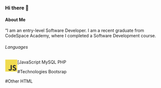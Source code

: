### Hi there 👋

<!--
**Karabo-Dikolomela/Karabo-Dikolomela** is a ✨ _special_ ✨ repository because its `README.md` (this file) appears on your GitHub profile.

Here are some ideas to get you started:

- 🔭 I’m currently working on ...
- 🌱 I’m currently learning ...
- 👯 I’m looking to collaborate on ...
- 🤔 I’m looking for help with ...
- 💬 Ask me about ...
- 📫 How to reach me: ...
- 😄 Pronouns: ...
- ⚡ Fun fact: ...
-->
#### About Me
“I am an entry-level Software Developer. I am a recent graduate from CodeSpace Academy, where I completed a Software Development course.

###### Languages
[<img align="left" alt="Javascript" width="40px" src="https://github.com/devicons/devicon/blob/master/icons/javascript/javascript-original.svg"/>JavaScript  MySQL PHP

#Technologies
Bootsrap

#Other
HTML

